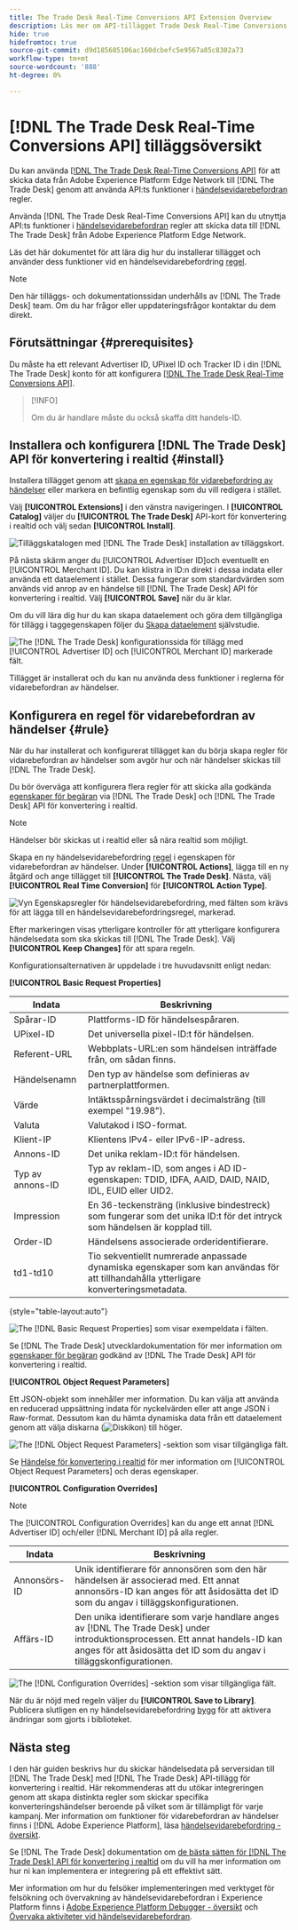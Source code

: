 ```yaml
---
title: The Trade Desk Real-Time Conversions API Extension Overview
description: Läs mer om API-tillägget Trade Desk Real-Time Conversions för händelsevidarebefordran i Adobe Experience Platform.
hide: true
hidefromtoc: true
source-git-commit: d9d185685106ac160dcbefc5e9567a85c8302a73
workflow-type: tm+mt
source-wordcount: '888'
ht-degree: 0%

---
```


# [!DNL The Trade Desk Real-Time Conversions API] tilläggsöversikt

Du kan använda [[!DNL The Trade Desk Real-Time Conversions API]](https://partner.thetradedesk.com/v3/portal/data/doc/DataConversionEventsApi) för att skicka data från Adobe Experience Platform Edge Network till [!DNL The Trade Desk] genom att använda API:ts funktioner i [händelsevidarebefordran](../../../ui/event-forwarding/overview.md) regler.

Använda [!DNL The Trade Desk Real-Time Conversions API] kan du utnyttja API:ts funktioner i [händelsevidarebefordran](../../../ui/event-forwarding/overview.md) regler att skicka data till [!DNL The Trade Desk] från Adobe Experience Platform Edge Network.

Läs det här dokumentet för att lära dig hur du installerar tillägget och använder dess funktioner vid en händelsevidarebefordring [regel](../../../ui/managing-resources/rules.md).

>[!NOTE]
>
>Den här tilläggs- och dokumentationssidan underhålls av [!DNL The Trade Desk] team. Om du har frågor eller uppdateringsfrågor kontaktar du dem direkt.

## Förutsättningar {#prerequisites}

Du måste ha ett relevant Advertiser ID, UPixel ID och Tracker ID i din [!DNL The Trade Desk] konto för att konfigurera [[!DNL The Trade Desk Real-Time Conversions API]](https://partner.thetradedesk.com/v3/portal/data/doc/DataConversionEventsApi).

>[!INFO]
>
>Om du är handlare måste du också skaffa ditt handels-ID.

## Installera och konfigurera [!DNL The Trade Desk] API för konvertering i realtid {#install}

Installera tillägget genom att [skapa en egenskap för vidarebefordring av händelser](../../../ui/event-forwarding/overview.md#properties) eller markera en befintlig egenskap som du vill redigera i stället.

Välj **[!UICONTROL Extensions]** i den vänstra navigeringen. I **[!UICONTROL Catalog]** väljer du **[!UICONTROL The Trade Desk]** API-kort för konvertering i realtid och välj sedan **[!UICONTROL Install]**.

![Tilläggskatalogen med [!DNL The Trade Desk] installation av tilläggskort.](../../../images/extensions/server/tradedesk/install-extension.png)

På nästa skärm anger du [!UICONTROL Advertiser ID]och eventuellt en [!UICONTROL Merchant ID]. Du kan klistra in ID:n direkt i dessa indata eller använda ett dataelement i stället. Dessa fungerar som standardvärden som används vid anrop av en händelse till [!DNL The Trade Desk] API för konvertering i realtid. Välj **[!UICONTROL Save]** när du är klar.

Om du vill lära dig hur du kan skapa dataelement och göra dem tillgängliga för tillägg i taggegenskapen följer du [Skapa dataelement](https://experienceleague.adobe.com/en/docs/platform-learn/data-collection/tags/create-data-elements) självstudie.

![The [!DNL The Trade Desk] konfigurationssida för tillägg med [!UICONTROL Advertiser ID] och [!UICONTROL Merchant ID] markerade fält.](../../../images/extensions/server/tradedesk/configure-extension.png)

Tillägget är installerat och du kan nu använda dess funktioner i reglerna för vidarebefordran av händelser.

## Konfigurera en regel för vidarebefordran av händelser {#rule}

När du har installerat och konfigurerat tillägget kan du börja skapa regler för vidarebefordran av händelser som avgör hur och när händelser skickas till [!DNL The Trade Desk].

Du bör överväga att konfigurera flera regler för att skicka alla godkända [egenskaper för begäran](https://partner.thetradedesk.com/v3/portal/data/doc/DataConversionEventsApi#properties) via [!DNL The Trade Desk] och [!DNL The Trade Desk] API för konvertering i realtid.

>[!NOTE]
>
>Händelser bör skickas ut i realtid eller så nära realtid som möjligt.

Skapa en ny händelsevidarebefordring [regel](../../../ui/managing-resources/rules.md) i egenskapen för vidarebefordran av händelser. Under **[!UICONTROL Actions]**, lägga till en ny åtgärd och ange tillägget till **[!UICONTROL The Trade Desk]**. Nästa, välj **[!UICONTROL Real Time Conversion]** för **[!UICONTROL Action Type]**.

![Vyn Egenskapsregler för händelsevidarebefordring, med fälten som krävs för att lägga till en händelsevidarebefordringsregel, markerad.](../../../images/extensions/server/tradedesk/tradedesk-event-action.png)

Efter markeringen visas ytterligare kontroller för att ytterligare konfigurera händelsedata som ska skickas till [!DNL The Trade Desk]. Välj **[!UICONTROL Keep Changes]** för att spara regeln.

Konfigurationsalternativen är uppdelade i tre huvudavsnitt enligt nedan:

**[!UICONTROL Basic Request Properties]**

| Indata | Beskrivning |
| --- | --- |
| Spårar-ID | Plattforms-ID för händelsespåraren. |
| UPixel-ID | Det universella pixel-ID:t för händelsen. |
| Referent-URL | Webbplats-URL:en som händelsen inträffade från, om sådan finns. |
| Händelsenamn | Den typ av händelse som definieras av partnerplattformen. |
| Värde | Intäktsspårningsvärdet i decimalsträng (till exempel &quot;19.98&quot;). |
| Valuta | Valutakod i ISO-format. |
| Klient-IP | Klientens IPv4- eller IPv6-IP-adress. |
| Annons-ID | Det unika reklam-ID:t för händelsen. |
| Typ av annons-ID | Typ av reklam-ID, som anges i AD ID-egenskapen: TDID, IDFA, AAID, DAID, NAID, IDL, EUID eller UID2. |
| Impression | En 36-teckensträng (inklusive bindestreck) som fungerar som det unika ID:t för det intryck som händelsen är kopplad till. |
| Order-ID | Händelsens associerade orderidentifierare. |
| td1-td10 | Tio sekventiellt numrerade anpassade dynamiska egenskaper som kan användas för att tillhandahålla ytterligare konverteringsmetadata. |

{style="table-layout:auto"}

![The [!DNL Basic Request Properties] som visar exempeldata i fälten.](../../../images/extensions/server/tradedesk/configure-extension-basic-request-properties.png)

Se [!DNL The Trade Desk] utvecklardokumentation för mer information om [egenskaper för begäran](https://partner.thetradedesk.com/v3/portal/data/doc/DataConversionEventsApi#properties) godkänd av [!DNL The Trade Desk] API för konvertering i realtid.

**[!UICONTROL Object Request Parameters]**

Ett JSON-objekt som innehåller mer information. Du kan välja att använda en reducerad uppsättning indata för nyckelvärden eller att ange JSON i Raw-format. Dessutom kan du hämta dynamiska data från ett dataelement genom att välja diskarna (![Diskikon](../../../images/extensions/server/tradedesk/disk-icon.png)) till höger.


![The [!DNL Object Request Parameters] -sektion som visar tillgängliga fält.](../../../images/extensions/server/tradedesk/configure-object-request-params.png)

Se [Händelse för konvertering i realtid](https://partner.thetradedesk.com/v3/portal/data/doc/DataConversionEventsApi#properties-items) för mer information om [!UICONTROL Object Request Parameters] och deras egenskaper.

**[!UICONTROL Configuration Overrides]**

>[!NOTE]
>
>The [!UICONTROL Configuration Overrides] kan du ange ett annat [!DNL Advertiser ID] och/eller [!DNL Merchant ID] på alla regler.

| Indata | Beskrivning |
| --- | --- |
| Annonsörs-ID | Unik identifierare för annonsören som den här händelsen är associerad med. Ett annat annonsörs-ID kan anges för att åsidosätta det ID som du angav i tilläggskonfigurationen. |
| Affärs-ID | Den unika identifierare som varje handlare anges av [!DNL The Trade Desk] under introduktionsprocessen. Ett annat handels-ID kan anges för att åsidosätta det ID som du angav i tilläggskonfigurationen. |

![The [!DNL Configuration Overrides] -sektion som visar tillgängliga fält.](../../../images/extensions/server/tradedesk/configure-overrides.png)

När du är nöjd med regeln väljer du **[!UICONTROL Save to Library]**. Publicera slutligen en ny händelsevidarebefordring [bygg](../../../ui/publishing/builds.md) för att aktivera ändringar som gjorts i biblioteket.

## Nästa steg

I den här guiden beskrivs hur du skickar händelsedata på serversidan till [!DNL The Trade Desk] med [!DNL The Trade Desk] API-tillägg för konvertering i realtid. Här rekommenderas att du utökar integreringen genom att skapa distinkta regler som skickar specifika konverteringshändelser beroende på vilket som är tillämpligt för varje kampanj. Mer information om funktioner för vidarebefordran av händelser finns i [!DNL Adobe Experience Platform], läsa [händelsevidarebefordring - översikt](../../../ui/event-forwarding/overview.md).

Se [!DNL The Trade Desk] dokumentation om [de bästa sätten för [!DNL The Trade Desk] API för konvertering i realtid](https://www.facebook.com/business/help/308855623839366?id=818859032317965) om du vill ha mer information om hur ni kan implementera er integrering på ett effektivt sätt.

Mer information om hur du felsöker implementeringen med verktyget för felsökning och övervakning av händelsevidarebefordran i Experience Platform finns i [Adobe Experience Platform Debugger - översikt](../../../../debugger/home.md) och [Övervaka aktiviteter vid händelsevidarebefordran](../../../ui/event-forwarding/monitoring.md).
